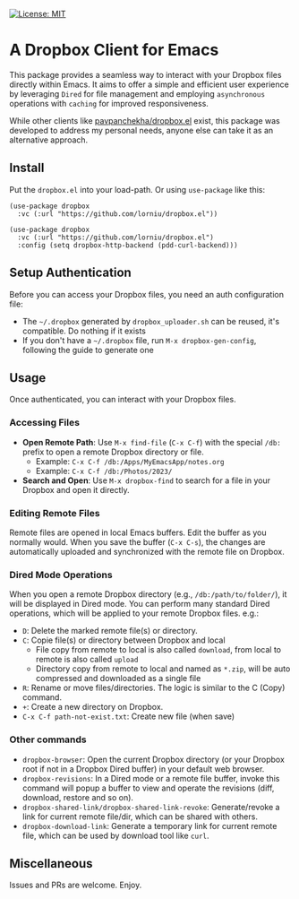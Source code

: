 [![License: MIT](https://img.shields.io/badge/License-MIT-blue.svg)](https://opensource.org/licenses/MIT)

# A Dropbox Client for Emacs

This package provides a seamless way to interact with your Dropbox files directly within Emacs. It aims to offer a simple and efficient user experience by leveraging `Dired` for file management and employing `asynchronous` operations with `caching` for improved responsiveness.

While other clients like [pavpanchekha/dropbox.el](https://github.com/pavpanchekha/dropbox.el) exist, this package was developed to address my personal needs, anyone else can take it as an alternative approach.

## Install

Put the `dropbox.el` into your load-path. Or using `use-package` like this:
```emacs-lisp
(use-package dropbox
  :vc (:url "https://github.com/lorniu/dropbox.el"))

(use-package dropbox
  :vc (:url "https://github.com/lorniu/dropbox.el")
  :config (setq dropbox-http-backend (pdd-curl-backend)))
```

## Setup Authentication

Before you can access your Dropbox files, you need an auth configuration file:

- The `~/.dropbox` generated by `dropbox_uploader.sh` can be reused, it's compatible. Do nothing if it exists
- If you don't have a `~/.dropbox` file, run `M-x dropbox-gen-config`, following the guide to generate one

## Usage

Once authenticated, you can interact with your Dropbox files.

### Accessing Files

- **Open Remote Path**: Use `M-x find-file` (`C-x C-f`) with the special `/db:` prefix to open a remote Dropbox directory or file.
  + Example: `C-x C-f /db:/Apps/MyEmacsApp/notes.org`
  + Example: `C-x C-f /db:/Photos/2023/`
- **Search and Open**: Use `M-x dropbox-find` to search for a file in your Dropbox and open it directly.

### Editing Remote Files

Remote files are opened in local Emacs buffers. Edit the buffer as you normally would. When you save the buffer (`C-x C-s`), the changes are automatically uploaded and synchronized with the remote file on Dropbox.

### Dired Mode Operations

When you open a remote Dropbox directory (e.g., `/db:/path/to/folder/`), it will be displayed in Dired mode. You can perform many standard Dired operations, which will be applied to your remote Dropbox files. e.g.:

- `D`: Delete the marked remote file(s) or directory.
- `C`: Copie file(s) or directory between Dropbox and local
   + File copy from remote to local is also called `download`, from local to remote is also called `upload`
   + Directory copy from remote to local and named as `*.zip`, will be auto compressed and downloaded as a single file
- `R`: Rename or move files/directories. The logic is similar to the C (Copy) command.
- `+`: Create a new directory on Dropbox.
- `C-x C-f path-not-exist.txt`: Create new file (when save)

### Other commands

- `dropbox-browser`: Open the current Dropbox directory (or your Dropbox root if not in a Dropbox Dired buffer) in your default web browser.
- `dropbox-revisions`: In a Dired mode or a remote file buffer, invoke this command will popup a buffer to view and operate the revisions (diff, download, restore and so on).
- `dropbox-shared-link/dropbox-shared-link-revoke`: Generate/revoke a link for current remote file/dir, which can be shared with others.
- `dropbox-download-link`: Generate a temporary link for current remote file, which can be used by download tool like `curl`.

## Miscellaneous

Issues and PRs are welcome. Enjoy.
